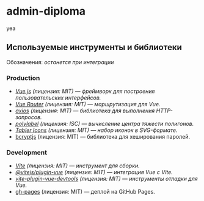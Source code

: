 # admin-diploma
yea

## Используемые инструменты и библиотеки

Обозначения: *останется при интеграции*

### Production
- *[Vue.js](https://vuejs.org/) (лицензия: MIT) — фреймворк для построения пользовательских интерфейсов.*
- *[Vue Router](https://router.vuejs.org/) (лицензия: MIT) — маршрутизация для Vue.*
- *[axios](https://axios-http.com/) (лицензия: MIT) — библиотека для выполнения HTTP-запросов.*
- *[polylabel](https://github.com/mapbox/polylabel) (лицензия: ISC) — вычисление центра тяжести полигонов.*
- *[Tabler Icons](https://github.com/tabler/tabler-icons) (лицензия: MIT) — набор иконок в SVG-формате.*
- [bcryptjs](https://github.com/dcodeIO/bcrypt.js) (лицензия: MIT) — библиотека для хеширования паролей.

### Development
- *[Vite](https://vitejs.dev/) (лицензия: MIT) — инструмент для сборки.*
- *[@vitejs/plugin-vue](https://github.com/vitejs/vite-plugin-vue) (лицензия: MIT) — интеграция Vue с Vite.*
- *[vite-plugin-vue-devtools](https://github.com/webfansplz/vite-plugin-vue-devtools) (лицензия: MIT) — инструменты отладки для Vue.*
- [gh-pages](https://github.com/tschaub/gh-pages) (лицензия: MIT) — деплой на GitHub Pages.
